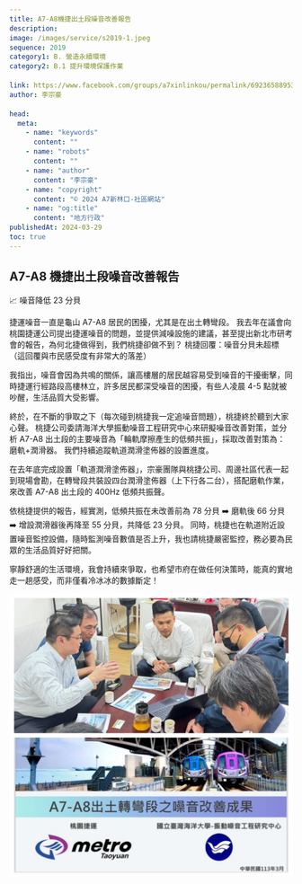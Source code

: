 ```yaml
---
title: A7-A8機捷出土段噪音改善報告
description:
image: /images/service/s2019-1.jpeg
sequence: 2019
category1: B. 營造永續環境
category2: B.1 提升環境保護作業

link: https://www.facebook.com/groups/a7xinlinkou/permalink/692365889535329/
author: 李宗豪

head:
  meta:
    - name: "keywords"
      content: ""
    - name: "robots"
      content: ""
    - name: "author"
      content: "李宗豪"
    - name: "copyright"
      content: "© 2024 A7新林口-社區網站"
    - name: "og:title"
      content: "地方行政"
publishedAt: 2024-03-29
toc: true
---
```


## A7-A8 機捷出土段噪音改善報告

📈 噪音降低 23 分貝

捷運噪音一直是龜山 A7-A8 居民的困擾，尤其是在出土轉彎段。
我去年在議會向桃園捷運公司提出捷運噪音的問題，並提供減噪設施的建議，甚至提出新北市研考會的報告，為何北捷做得到，我們桃捷卻做不到？
桃捷回覆：噪音分貝未超標（這回覆與市民感受度有非常大的落差）

我指出，噪音會因為共鳴的關係，讓高樓層的居民越容易受到噪音的干擾衝擊，同時捷運行經路段高樓林立，許多居民都深受噪音的困擾，有些人凌晨 4-5 點就被吵醒，生活品質大受影響。

終於，在不斷的爭取之下（每次碰到桃捷我一定追噪音問題），桃捷終於聽到大家心聲。
桃捷公司委請海洋大學振動噪音工程研究中心來研擬噪音改善對策，並分析 A7-A8 出土段的主要噪音為「輪軌摩擦產生的低頻共振」，採取改善對策為：磨軌+潤滑器。
我們持續追蹤軌道潤滑塗佈器的設置進度。

在去年底完成設置「軌道潤滑塗佈器」，宗豪團隊與桃捷公司、周邊社區代表一起到現場會勘，在轉彎段共裝設四台潤滑塗佈器（上下行各二台），搭配磨軌作業，來改善 A7-A8 出土段的 400Hz 低頻共振聲。

依桃捷提供的報告，經實測，低頻共振在未改善前為 78 分貝 ➡️ 磨軌後 66 分貝 ➡️ 增設潤滑器後再降至 55 分貝，共降低 23 分貝。
同時，桃捷也在軌道附近設置噪音監控設備，隨時監測噪音數值是否上升，我也請桃捷嚴密監控，務必要為民眾的生活品質好好把關。

寧靜舒適的生活環境，我會持續來爭取，也希望市府在做任何決策時，能真的實地走一趟感受，而非僅看冷冰冰的數據斷定！

![s2019-1.jpeg](/images/service/s2019-1.jpeg)

